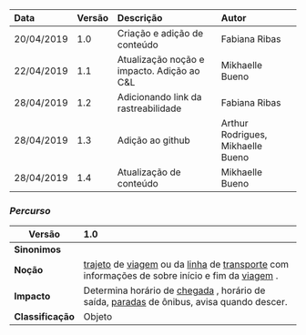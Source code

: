 |Data|Versão|Descrição|Autor|
|:---|:---|:---|:---|
|20/04/2019|1.0|Criação e adição de conteúdo|Fabiana Ribas|
|22/04/2019|1.1|Atualização noção e impacto. Adição ao C&L|Mikhaelle Bueno|
|28/04/2019|1.2|Adicionando link da rastreabilidade|Fabiana Ribas|
|28/04/2019|1.3|Adição ao github|Arthur Rodrigues, Mikhaelle Bueno|
|28/04/2019|1.4|Atualização de conteúdo|Mikhaelle Bueno|

### ***<a name="percurso">Percurso</a>***


|Versão|1.0
|-|:-|
|**Sinonimos**|
|**Noção**|[trajeto](#trajeto) de [viagem](#viagem) ou da [linha](#linha) de [transporte](#transporte) com informações de sobre início e fim da [viagem](#viagem) . |
|**Impacto**|Determina horário de [chegada](#chegada) , horário de saída, [paradas](#paradas) de ônibus, avisa quando descer. |
|**Classificação**| Objeto
